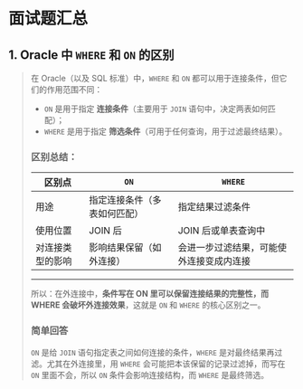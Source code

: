 # 面试题汇总

## 1. Oracle 中 `WHERE` 和 `ON` 的区别

> 在 Oracle（以及 SQL 标准）中，`WHERE` 和 `ON` 都可以用于连接条件，但它们的作用范围不同：
>
> - `ON` 是用于指定 **连接条件**（主要用于 `JOIN` 语句中，决定两表如何匹配）；
> - `WHERE` 是用于指定 **筛选条件**（可用于任何查询，用于过滤最终结果）。
>
> ### 区别总结：
>
> | 区别点           | `ON`                         | `WHERE`                                  |
> | ---------------- | ---------------------------- | ---------------------------------------- |
> | 用途             | 指定连接条件（多表如何匹配） | 指定结果过滤条件                         |
> | 使用位置         | JOIN 后                      | JOIN 后或单表查询中                      |
> | 对连接类型的影响 | 影响结果保留（如外连接）     | 会进一步过滤结果，可能使外连接变成内连接 |
>
> ------
>
> 所以：在外连接中，**条件写在 ON 里可以保留连接结果的完整性，而 WHERE 会破坏外连接效果**，这就是 `ON` 和 `WHERE` 的核心区别之一。
>
> ### 简单回答 
>
> `ON` 是给 `JOIN` 语句指定表之间如何连接的条件，`WHERE` 是对最终结果再过滤。尤其在外连接里，用 `WHERE` 会可能把本该保留的记录过滤掉，而写在 `ON` 里面不会，所以 `ON` 条件会影响连接结构，而 `WHERE` 是最终筛选。

